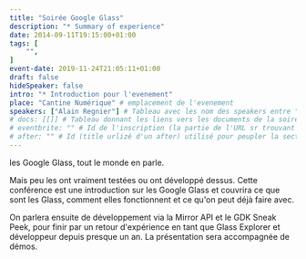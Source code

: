 ```yaml
---
title: "Soirée Google Glass"
description: "* Summary of experience"
date: 2014-09-11T19:15:00+01:00
tags: [
    "",
]
event-date: 2019-11-24T21:05:11+01:00
draft: false
hideSpeaker: false
intro: "* Introduction pour l'evenement"
place: "Cantine Numérique" # emplacement de l'evenement
speakers: ["Alain Regnier"] # Tableau avec les nom des speakers entre " et séparé par des , et doit être identique au titre du speaker enregistré !
# docs: [[]] # Tableau donnant les liens vers les documents de la soirée hors affiche - exemple : [["L'inauguration","http://toursjug.cloud.xwiki.com/xwiki/bin/download/Meetings/20080409/InaugurationToursJUG.pdf"], ["Unitils et Selenium","Unitils-Selenium.pdf"]]
# eventbrite: "" # Id de l'inscription (la partie de l'URL sr trouvant après https://www.eventbrite.fr/e/ )
# after: "" # Id (title urlizé d'un after) utilisé pour peupler la section after d'un evvent (exemple : apside-after-01)
---
```


les Google Glass, tout le monde en parle. 

Mais peu les ont vraiment testées ou ont développé dessus. Cette conférence est une introduction sur les Google Glass et couvrira ce que sont les Glass, comment elles fonctionnent et ce qu'on peut déjà faire avec. 

On parlera ensuite de développement via la Mirror API et le GDK Sneak Peek, pour finir par un retour d'expérience en tant que Glass Explorer et développeur depuis presque un an. La présentation sera accompagnée de démos.